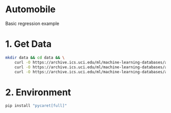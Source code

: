 # Automobile
Basic regression example

# 1. Get Data
```bash
mkdir data && cd data && \
    curl -O https://archive.ics.uci.edu/ml/machine-learning-databases/autos/imports-85.data && \
    curl -O https://archive.ics.uci.edu/ml/machine-learning-databases/autos/imports-85.names && \
    curl -O https://archive.ics.uci.edu/ml/machine-learning-databases/autos/misc
```

# 2. Environment
```bash
pip install "pycaret[full]"
```
